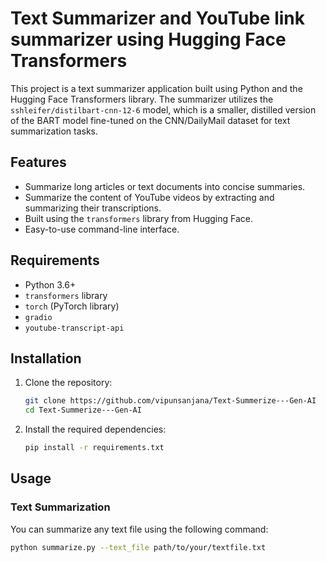 # Text Summarizer and YouTube link summarizer using Hugging Face Transformers

This project is a text summarizer application built using Python and the Hugging Face Transformers library. The summarizer utilizes the `sshleifer/distilbart-cnn-12-6` model, which is a smaller, distilled version of the BART model fine-tuned on the CNN/DailyMail dataset for text summarization tasks.

## Features

- Summarize long articles or text documents into concise summaries.
- Summarize the content of YouTube videos by extracting and summarizing their transcriptions.
- Built using the `transformers` library from Hugging Face.
- Easy-to-use command-line interface.

## Requirements

- Python 3.6+
- `transformers` library
- `torch` (PyTorch library)
- `gradio`
- `youtube-transcript-api`

## Installation

1. Clone the repository:
    ```bash
    git clone https://github.com/vipunsanjana/Text-Summerize---Gen-AI
    cd Text-Summerize---Gen-AI
    ```

2. Install the required dependencies:
    ```bash
    pip install -r requirements.txt
    ```

## Usage

### Text Summarization

You can summarize any text file using the following command:
```bash
python summarize.py --text_file path/to/your/textfile.txt
